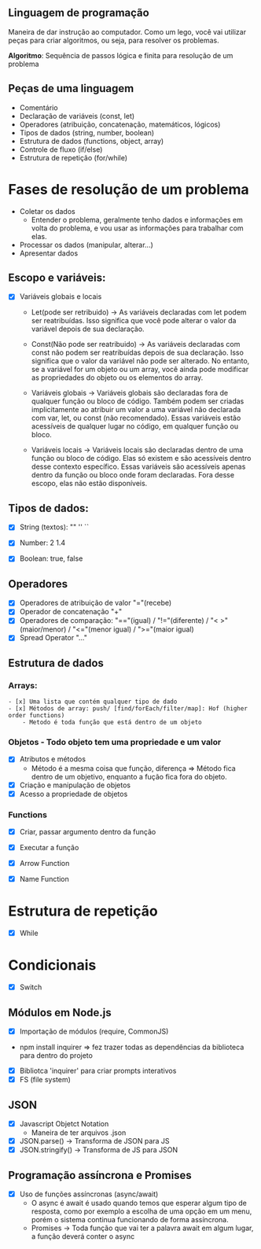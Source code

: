 ## Linguagem de programação
Maneira de dar instrução ao computador.
Como um lego, você vai utilizar peças para criar algoritmos, ou seja, para resolver os problemas.

**Algoritmo**: Sequência de passos lógica e finita para resolução de um problema

## Peças de uma linguagem
- Comentário
- Declaração de variáveis (const, let)
- Operadores (atribuição, concatenação, matemáticos, lógicos)
- Tipos de dados (string, number, boolean)
- Estrutura de dados (functions, object, array)
- Controle de fluxo (if/else)
- Estrutura de repetição (for/while)

# Fases de resolução de um problema
- Coletar os dados
    - Entender o problema, geralmente tenho dados e informações em volta do problema, e vou usar as informações para trabalhar com elas.
- Processar os dados (manipular, alterar...)
- Apresentar dados   

## Escopo e variáveis:
- [x] Variáveis globais e locais
    - Let(pode ser retribuido) -> As variáveis declaradas com let podem ser reatribuídas. Isso significa que você pode alterar o valor da variável depois de sua declaração.

    - Const(Não pode ser reatribuido) -> As variáveis declaradas com const não podem ser reatribuídas depois de sua declaração. Isso significa que o valor da variável não pode ser alterado. No entanto, se a variável for um objeto ou um array, você ainda pode modificar as propriedades do objeto ou os elementos do array.

    - Variáveis globais -> Variáveis globais são declaradas fora de qualquer função ou bloco de código. Também podem ser criadas implicitamente ao atribuir um valor a uma variável não declarada com var, let, ou const (não recomendado). Essas variáveis estão acessíveis de qualquer lugar no código, em qualquer função ou bloco.

    - Variáveis locais -> Variáveis locais são declaradas dentro de uma função ou bloco de código. Elas só existem e são acessíveis dentro desse contexto específico. Essas variáveis são acessíveis apenas dentro da função ou bloco onde foram declaradas. Fora desse escopo, elas não estão disponíveis.


    
## Tipos de dados:
- [x] String (textos): "" '' ``
- [x] Number: 2 1.4 
- [x] Boolean: true, false


## Operadores
- [x] Operadores de atribuição de valor "="(recebe)
- [x] Operador de concatenação "+"
- [x] Operadores de comparação: "=="(igual) / "!="(diferente) / "< >"(maior/menor) / "<="(menor igual) / ">="(maior igual)
- [x] Spread Operator "..."

## Estrutura de dados

### Arrays:
    - [x] Uma lista que contém qualquer tipo de dado
    - [x] Métodos de array: push/ [find/forEach/filter/map]: Hof (higher order functions)        
        - Metodo é toda função que está dentro de um objeto

### Objetos - Todo objeto tem uma propriedade e um valor
- [x] Atributos e métodos
    - Método é a mesma coisa que função, diferença => Método fica dentro de um objetivo, enquanto a fução fica fora do objeto.
- [x] Criação e manipulação de objetos
- [x] Acesso a propriedade de objetos

### Functions
- [x] Criar, passar argumento dentro da função
- [x] Executar a função
- [x] Arrow Function
- [x] Name Function


# Estrutura de repetição
- [x] While

# Condicionais
- [x] Switch

## Módulos em Node.js
- [x] Importação de módulos (require, CommonJS)
 - npm install inquirer => fez trazer todas as dependências da biblioteca para dentro do projeto
- [x] Bibliotca 'inquirer' para criar prompts interativos
- [x] FS (file system)

## JSON
- [x] Javascript Objetct Notation
    - Maneira de ter arquivos .json
- [x] JSON.parse() -> Transforma de JSON para JS
- [x] JSON.stringify() -> Transforma de JS para JSON

## Programação assíncrona e Promises
- [x] Uso de funções assíncronas (async/await)
    - O async é await é usado quando temos que esperar algum tipo de resposta, como por exemplo a escolha de uma opção em um menu, porém o sistema continua funcionando de forma assíncrona.
    - Promises -> Toda função que vai ter a palavra await em algum lugar, a função deverá conter o async